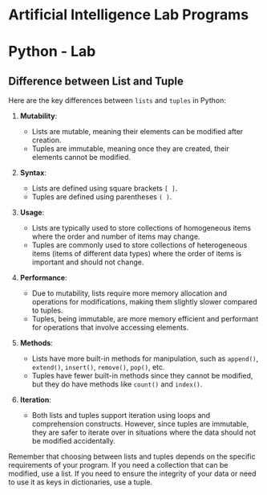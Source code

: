 # Artificial Intelligence Lab Programs

# Python - Lab

## Difference between List and Tuple

Here are the key differences between `lists` and `tuples` in Python:

1. **Mutability**:
   - Lists are mutable, meaning their elements can be modified after creation.
   - Tuples are immutable, meaning once they are created, their elements cannot be modified.

2. **Syntax**:
   - Lists are defined using square brackets `[ ]`.
   - Tuples are defined using parentheses `( )`.

3. **Usage**:
   - Lists are typically used to store collections of homogeneous items where the order and number of items may change.
   - Tuples are commonly used to store collections of heterogeneous items (items of different data types) where the order of items is important and should not change.

4. **Performance**:
   - Due to mutability, lists require more memory allocation and operations for modifications, making them slightly slower compared to tuples.
   - Tuples, being immutable, are more memory efficient and performant for operations that involve accessing elements.

5. **Methods**:
   - Lists have more built-in methods for manipulation, such as `append()`, `extend()`, `insert()`, `remove()`, `pop()`, etc.
   - Tuples have fewer built-in methods since they cannot be modified, but they do have methods like `count()` and `index()`.

6. **Iteration**:
   - Both lists and tuples support iteration using loops and comprehension constructs. However, since tuples are immutable, they are safer to iterate over in situations where the data should not be modified accidentally.

Remember that choosing between lists and tuples depends on the specific requirements of your program. If you need a collection that can be modified, use a list. If you need to ensure the integrity of your data or need to use it as keys in dictionaries, use a tuple.